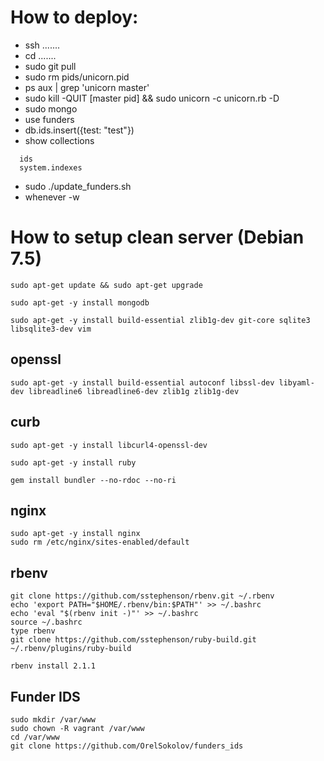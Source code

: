 How to deploy:
==================

* ssh .......
* cd .......
* sudo git pull
* sudo rm pids/unicorn.pid
* ps aux | grep 'unicorn master'
* sudo kill -QUIT [master pid] && sudo unicorn -c unicorn.rb -D
* sudo mongo
* use funders
* db.ids.insert({test: "test"})
* show collections

```
  ids
  system.indexes
```

* sudo ./update_funders.sh
* whenever -w


How to setup clean server (Debian 7.5)
======================================
```
sudo apt-get update && sudo apt-get upgrade
```

```
sudo apt-get -y install mongodb
```

```
sudo apt-get -y install build-essential zlib1g-dev git-core sqlite3 libsqlite3-dev vim
```

## openssl
```
sudo apt-get -y install build-essential autoconf libssl-dev libyaml-dev libreadline6 libreadline6-dev zlib1g zlib1g-dev
```

## curb
```
sudo apt-get -y install libcurl4-openssl-dev
```

```
sudo apt-get -y install ruby

gem install bundler --no-rdoc --no-ri
```

## nginx
```
sudo apt-get -y install nginx
sudo rm /etc/nginx/sites-enabled/default
```

## rbenv
```
git clone https://github.com/sstephenson/rbenv.git ~/.rbenv
echo 'export PATH="$HOME/.rbenv/bin:$PATH"' >> ~/.bashrc
echo 'eval "$(rbenv init -)"' >> ~/.bashrc
source ~/.bashrc
type rbenv
git clone https://github.com/sstephenson/ruby-build.git ~/.rbenv/plugins/ruby-build

rbenv install 2.1.1

```

## Funder IDS

```
sudo mkdir /var/www
sudo chown -R vagrant /var/www
cd /var/www
git clone https://github.com/OrelSokolov/funders_ids

```
